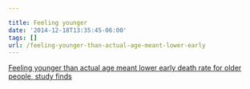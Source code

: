 ```yaml
---

title: Feeling younger
date: '2014-12-18T13:35:45-06:00'
tags: []
url: /feeling-younger-than-actual-age-meant-lower-early
---
```

<a href="http://www.sciencedaily.com/releases/2014/12/141215185304.htm">Feeling younger than actual age meant lower early death rate for older people, study finds</a><br/>
